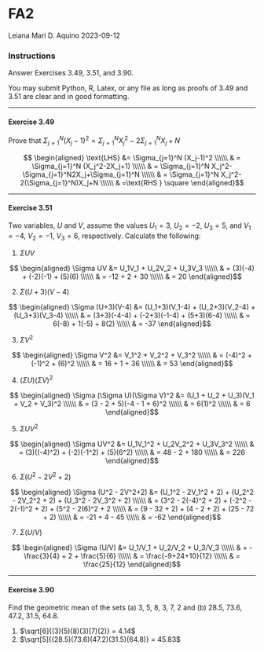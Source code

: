 FA2
================
Leiana Mari D. Aquino
2023-09-12

### **Instructions**

Answer Exercises 3.49, 3.51, and 3.90.

You may submit Python, R, Latex, or any file as long as proofs of 3.49
and 3.51 are clear and in good formatting.

------------------------------------------------------------------------

#### **Exercise 3.49**

Prove that
$\Sigma_{j=1}^N (X_j-1)^2 = \Sigma_{j=1}^N X_j^2-2\Sigma_{j=1}^N X_j+N$

$$
\begin{aligned}
\text{LHS} &= \Sigma_{j=1}^N (X_j-1)^2 \\\\\\
& = \Sigma_{j=1}^N (X_j^2-2X_j+1) \\\\\\
& = \Sigma_{j=1}^N X_j^2-\Sigma_{j=1}^N2X_j+\Sigma_{j=1}^N \\\\\\
& = \Sigma_{j=1}^N X_j^2-2(\Sigma_{j=1}^N)X_j+N \\\\\\
& =\text{RHS } \square
\end{aligned}$$

------------------------------------------------------------------------

#### **Exercise 3.51**

Two variables, $U$ and $V$, assume the values $U_1=3$, $U_2=-2$,
$U_3=5$, and $V_1=-4$, $V_2=-1$, $V_3=6$, respectively. Calculate the
following:

1.  $\Sigma UV$

$$
\begin{aligned}
\Sigma UV &= U_1V_1 + U_2V_2 + U_3V_3 \\\\\\
& = (3)(-4) + (-2)(-1) + (5)(6) \\\\\\
& = -12 + 2 + 30 \\\\\\
& = 20
\end{aligned}$$

2.  $\Sigma (U+3)(V-4)$

$$
\begin{aligned}
\Sigma (U+3)(V-4) &= (U_1+3)(V_1-4) + (U_2+3)(V_2-4) + (U_3+3)(V_3-4) \\\\\\
& = (3+3)(-4-4) + (-2+3)(-1-4) + (5+3)(6-4)  \\\\\\
& = 6(-8) + 1(-5) + 8(2) \\\\\\
& = -37
\end{aligned}$$

3.  $\Sigma V^2$

$$
\begin{aligned}
\Sigma V^2 &= V_1^2 + V_2^2 + V_3^2 \\\\\\
& = (-4)^2 + (-1)^2 + (6)^2 \\\\\\
& = 16 + 1 + 36  \\\\\\
& = 53
\end{aligned}$$

4.  $(\Sigma U)(\Sigma V)^2$
   
$$
\begin{aligned}
\Sigma (\Sigma U)(\Sigma V)^2 &= (U_1 + U_2 + U_3)(V_1 + V_2 + V_3)^2  \\\\\\
& = (3 - 2 + 5)(-4 - 1 + 6)^2  \\\\\\
& = 6(1)^2  \\\\\\
& = 6
\end{aligned}$$

5.  $\Sigma UV^2$

$$
\begin{aligned}
\Sigma UV^2 &= U_1V_1^2 + U_2V_2^2 + U_3V_3^2  \\\\\\
& = (3)((-4)^2) + (-2)(-1^2) + (5)(6^2)  \\\\\\
& = 48 - 2 + 180 \\\\\\
& = 226
\end{aligned}$$

6.  $\Sigma (U^2 - 2V^2+2)$

$$
\begin{aligned}
\Sigma (U^2 - 2V^2+2) &= (U_1^2 - 2V_1^2 + 2) + (U_2^2 - 2V_2^2 + 2) + (U_3^2 - 2V_3^2 + 2)  \\\\\\
& = (3^2 - 2(-4)^2 + 2) + (-2^2 - 2(-1)^2 + 2) + (5^2 - 2(6)^2 + 2 \\\\\\
& = (9 - 32 + 2) + (4 - 2 + 2) + (25 - 72 + 2) \\\\\\
& = -21 + 4 - 45 \\\\\\
& = -62
\end{aligned}$$

7.  $\Sigma (U/V)$

$$
\begin{aligned}
\Sigma (U/V) &= U_1/V_1 + U_2/V_2 + U_3/V_3 \\\\\\
& = -\frac{3}{4} + 2 + \frac{5}{6}  \\\\\\
& = \frac{-9+24+10}{12} \\\\\\
& = \frac{25}{12}
\end{aligned}$$

------------------------------------------------------------------------

#### **Exercise 3.90**

Find the geometric mean of the sets (a) 3, 5, 8, 3, 7, 2 and (b) 28.5,
73.6, 47.2, 31.5, 64.8.

1.  $\sqrt[6]{(3)(5)(8)(3)(7)(2)} = 4.14$
2.  $\sqrt[5]{(28.5)(73.6)(47.2)(31.5)(64.8)} = 45.83$
